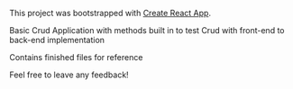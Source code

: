 This project was bootstrapped with [Create React App](https://github.com/facebookincubator/create-react-app).

Basic Crud Application with methods built in to test Crud with front-end to back-end implementation

Contains finished files for reference

Feel free to leave any feedback!




